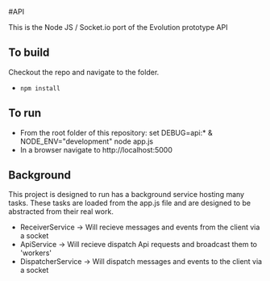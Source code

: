 #API

This is the Node JS / Socket.io port of the Evolution prototype API

## To build

Checkout the repo and navigate to the folder.

* `npm install`

## To run

* From the root folder of this repository: set DEBUG=api:* & NODE_ENV="development" node app.js
* In a browser navigate to http://localhost:5000

## Background
This project is designed to run has a background service hosting many tasks. These tasks are loaded from the app.js file and are designed to be abstracted from their real work. 

* ReceiverService -> Will recieve messages and events from the client via a socket
* ApiService -> Will recieve dispatch Api requests and broadcast them to 'workers'
* DispatcherService -> Will dispatch messages and events to the client via a socket

